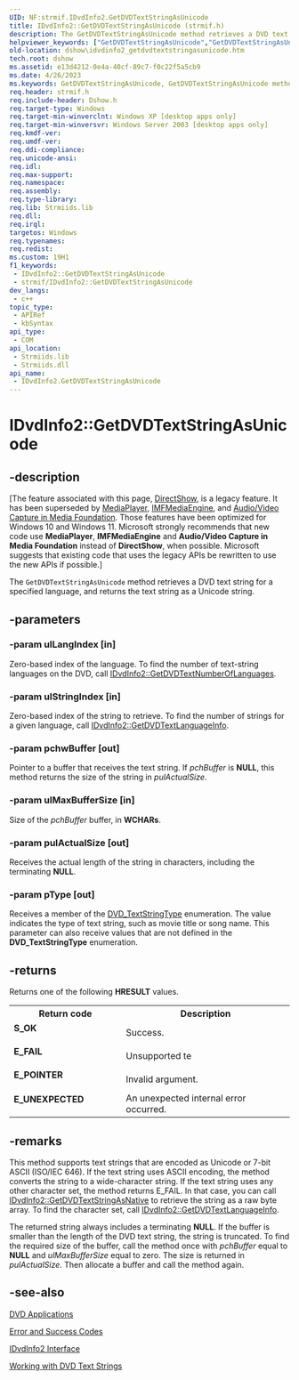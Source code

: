 ```yaml
---
UID: NF:strmif.IDvdInfo2.GetDVDTextStringAsUnicode
title: IDvdInfo2::GetDVDTextStringAsUnicode (strmif.h)
description: The GetDVDTextStringAsUnicode method retrieves a DVD text string for a specified language, and returns the text string as a Unicode string.
helpviewer_keywords: ["GetDVDTextStringAsUnicode","GetDVDTextStringAsUnicode method [DirectShow]","GetDVDTextStringAsUnicode method [DirectShow]","IDvdInfo2 interface","IDvdInfo2 interface [DirectShow]","GetDVDTextStringAsUnicode method","IDvdInfo2.GetDVDTextStringAsUnicode","IDvdInfo2::GetDVDTextStringAsUnicode","IDvdInfo2GetDVDTextStringAsUnicode","dshow.idvdinfo2_getdvdtextstringasunicode","strmif/IDvdInfo2::GetDVDTextStringAsUnicode"]
old-location: dshow\idvdinfo2_getdvdtextstringasunicode.htm
tech.root: dshow
ms.assetid: e13d4212-0e4a-40cf-89c7-f0c22f5a5cb9
ms.date: 4/26/2023
ms.keywords: GetDVDTextStringAsUnicode, GetDVDTextStringAsUnicode method [DirectShow], GetDVDTextStringAsUnicode method [DirectShow],IDvdInfo2 interface, IDvdInfo2 interface [DirectShow],GetDVDTextStringAsUnicode method, IDvdInfo2.GetDVDTextStringAsUnicode, IDvdInfo2::GetDVDTextStringAsUnicode, IDvdInfo2GetDVDTextStringAsUnicode, dshow.idvdinfo2_getdvdtextstringasunicode, strmif/IDvdInfo2::GetDVDTextStringAsUnicode
req.header: strmif.h
req.include-header: Dshow.h
req.target-type: Windows
req.target-min-winverclnt: Windows XP [desktop apps only]
req.target-min-winversvr: Windows Server 2003 [desktop apps only]
req.kmdf-ver: 
req.umdf-ver: 
req.ddi-compliance: 
req.unicode-ansi: 
req.idl: 
req.max-support: 
req.namespace: 
req.assembly: 
req.type-library: 
req.lib: Strmiids.lib
req.dll: 
req.irql: 
targetos: Windows
req.typenames: 
req.redist: 
ms.custom: 19H1
f1_keywords:
 - IDvdInfo2::GetDVDTextStringAsUnicode
 - strmif/IDvdInfo2::GetDVDTextStringAsUnicode
dev_langs:
 - c++
topic_type:
 - APIRef
 - kbSyntax
api_type:
 - COM
api_location:
 - Strmiids.lib
 - Strmiids.dll
api_name:
 - IDvdInfo2.GetDVDTextStringAsUnicode
---
```


# IDvdInfo2::GetDVDTextStringAsUnicode


## -description

\[The feature associated with this page, [DirectShow](/windows/win32/directshow/directshow), is a legacy feature. It has been superseded by [MediaPlayer](/uwp/api/Windows.Media.Playback.MediaPlayer), [IMFMediaEngine](/windows/win32/api/mfmediaengine/nn-mfmediaengine-imfmediaengine), and [Audio/Video Capture in Media Foundation](windows/win32/medfound/audio-video-capture-in-media-foundation). Those features have been optimized for Windows 10 and Windows 11. Microsoft strongly recommends that new code use **MediaPlayer**, **IMFMediaEngine** and **Audio/Video Capture in Media Foundation** instead of **DirectShow**, when possible. Microsoft suggests that existing code that uses the legacy APIs be rewritten to use the new APIs if possible.\]

The <code>GetDVDTextStringAsUnicode</code> method retrieves a DVD text string for a specified language, and returns the text string as a Unicode string.

## -parameters

### -param ulLangIndex [in]

Zero-based index of the language. To find the number of text-string languages on the DVD, call <a href="/windows/desktop/api/strmif/nf-strmif-idvdinfo2-getdvdtextnumberoflanguages">IDvdInfo2::GetDVDTextNumberOfLanguages</a>.

### -param ulStringIndex [in]

Zero-based index of the string to retrieve. To find the number of strings for a given language, call <a href="/windows/desktop/api/strmif/nf-strmif-idvdinfo2-getdvdtextlanguageinfo">IDvdInfo2::GetDVDTextLanguageInfo</a>.

### -param pchwBuffer [out]

Pointer to a buffer that receives the text string. If <i>pchBuffer</i> is <b>NULL</b>, this method returns the size of the string in <i>pulActualSize</i>.

### -param ulMaxBufferSize [in]

Size of the <i>pchBuffer</i> buffer, in <b>WCHARs</b>.

### -param pulActualSize [out]

Receives the actual length of the string in characters, including the terminating <b>NULL</b>.

### -param pType [out]

Receives a member of the <a href="/windows/desktop/api/strmif/ne-strmif-dvd_textstringtype">DVD_TextStringType</a> enumeration. The value indicates the type of text string, such as movie title or song name. This parameter can also receive values that are not defined in the <b>DVD_TextStringType</b> enumeration.

## -returns

Returns one of the following <b>HRESULT</b> values.

<table>
<tr>
<th>Return code</th>
<th>Description</th>
</tr>
<tr>
<td width="40%">
<dl>
<dt><b>S_OK</b></dt>
</dl>
</td>
<td width="60%">
Success.

</td>
</tr>
<tr>
<td width="40%">
<dl>
<dt><b>E_FAIL</b></dt>
</dl>
</td>
<td width="60%">
Unsupported te

</td>
</tr>
<tr>
<td width="40%">
<dl>
<dt><b>E_POINTER</b></dt>
</dl>
</td>
<td width="60%">
Invalid argument.

</td>
</tr>
<tr>
<td width="40%">
<dl>
<dt><b>E_UNEXPECTED</b></dt>
</dl>
</td>
<td width="60%">
An unexpected internal error occurred.

</td>
</tr>
</table>

## -remarks

This method supports text strings that are encoded as Unicode or 7-bit ASCII (ISO/IEC 646). If the text string uses ASCII encoding, the method converts the string to a wide-character string. If the text string uses any other character set, the method returns E_FAIL. In that case, you can call <a href="/windows/desktop/api/strmif/nf-strmif-idvdinfo2-getdvdtextstringasnative">IDvdInfo2::GetDVDTextStringAsNative</a> to retrieve the string as a raw byte array. To find the character set, call <a href="/windows/desktop/api/strmif/nf-strmif-idvdinfo2-getdvdtextlanguageinfo">IDvdInfo2::GetDVDTextLanguageInfo</a>.

The returned string always includes a terminating <b>NULL</b>. If the buffer is smaller than the length of the DVD text string, the string is truncated. To find the required size of the buffer, call the method once with <i>pchBuffer</i> equal to <b>NULL</b> and <i>ulMaxBufferSize</i> equal to zero. The size is returned in <i>pulActualSize</i>. Then allocate a buffer and call the method again.

## -see-also

<a href="/windows/desktop/DirectShow/dvd-applications">DVD Applications</a>



<a href="/windows/desktop/DirectShow/error-and-success-codes">Error and Success Codes</a>



<a href="/windows/desktop/api/strmif/nn-strmif-idvdinfo2">IDvdInfo2 Interface</a>



<a href="/windows/desktop/DirectShow/working-with-dvd-text-strings">Working with DVD Text Strings</a>
